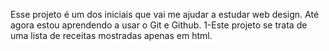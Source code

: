 Esse projeto é um dos iniciais que vai me ajudar a estudar web design. 
Até agora estou aprendendo a usar o Git e Github.
1-Este projeto se trata de uma lista de receitas mostradas apenas em html.
